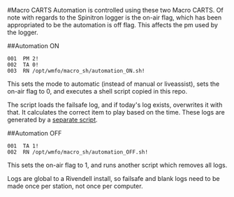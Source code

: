 #Macro CARTS
Automation is controlled using these two Macro CARTS. Of note with regards to
the Spinitron logger is the on-air flag, which has been appropriated to be the
automation is off flag. This affects the pm used by the logger.

##Automation ON
````
001  PM 2!
002  TA 0!
003  RN /opt/wmfo/macro_sh/automation_ON.sh!
````

This sets the mode to automatic (instead of manual or liveassist),
sets the on-air flag to 0,
and executes a shell script copied in this repo.

The script loads the failsafe log, and if today's log exists, overwrites it
with that. It calculates the correct item to play based on the time.  These
logs are generated by a [separate script](https://github.com/WMFO/Automation-Scheduler).

##Automation OFF
````
001  TA 1!
002  RN /opt/wmfo/macro_sh/automation_OFF.sh!
````

This sets the on-air flag to 1, and runs another script which removes all logs.

Logs are global to a Rivendell install, so failsafe and blank logs need to be
made once per station, not once per computer.
